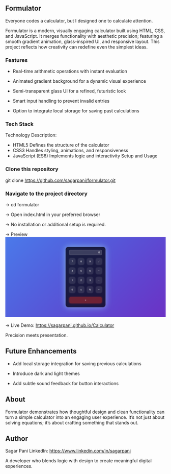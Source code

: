 ## Formulator

Everyone codes a calculator, but I designed one to calculate attention.

Formulator is a modern, visually engaging calculator built using HTML, CSS, and JavaScript. It merges functionality with aesthetic precision; featuring a smooth gradient animation, glass-inspired UI, and responsive layout.
This project reflects how creativity can redefine even the simplest ideas.

### Features

- Real-time arithmetic operations with instant evaluation

- Animated gradient background for a dynamic visual experience

- Semi-transparent glass UI for a refined, futuristic look

- Smart input handling to prevent invalid entries

- Option to integrate local storage for saving past calculations

### Tech Stack
Technology	Description:<br>
- HTML5	Defines the structure of the calculator<br>
- CSS3	Handles styling, animations, and responsiveness<br>
- JavaScript (ES6)	Implements logic and interactivity
Setup and Usage

### Clone this repository

git clone https://github.com/sagarpani/formulator.git


### Navigate to the project directory

-> cd formulator

-> Open index.html in your preferred browser

-> No installation or additional setup is required.

-> Preview
<img src="Calculator.png">

-> Live Demo: https://sagarpani.github.io/Calculator

Precision meets presentation.

## Future Enhancements

- Add local storage integration for saving previous calculations

- Introduce dark and light themes

- Add subtle sound feedback for button interactions

## About

Formulator demonstrates how thoughtful design and clean functionality can turn a simple calculator into an engaging user experience.
It’s not just about solving equations; it’s about crafting something that stands out.

## Author

Sagar Pani
LinkedIn: https://www.linkedin.com/in/sagarpani

A developer who blends logic with design to create meaningful digital experiences.